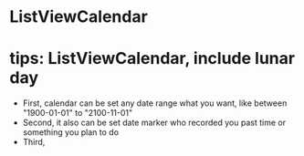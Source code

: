 # ListViewCalendar
# tips: ListViewCalendar, include lunar day
* First, calendar can be set any date range what you want, like between "1900-01-01" to "2100-11-01"
* Second, it also can be set date marker who recorded you past time or something you plan to do
* Third,

